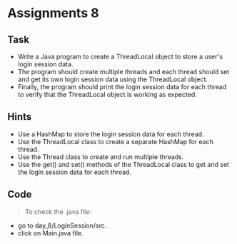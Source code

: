 # Assignments 8

## Task
* Write a Java program to create a ThreadLocal object to store a user's login session data.
* The program should create multiple threads and each thread should set and get its own login session data using the ThreadLocal object.
* Finally, the program should print the login session data for each thread to verify that the ThreadLocal object is working as expected.

## Hints
- Use a HashMap to store the login session data for each thread.
- Use the ThreadLocal class to create a separate HashMap for each thread.
- Use the Thread class to create and run multiple threads.
- Use the get() and set() methods of the ThreadLocal class to get and set the login session data for each thread.

## Code
> To check the .java file:
* go to day_8/LoginSession/src.
* click on Main.java file.
